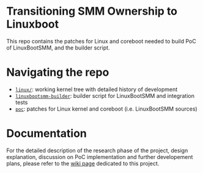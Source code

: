 # Transitioning SMM Ownership to Linuxboot

This repo contains the patches for Linux and coreboot needed to build PoC of LinuxBootSMM, and the builder script. 

# Navigating the repo
- [`linux/`](https://github.com/micgor32/linux): working kernel tree with detailed history of development
- [`linuxbootsmm-builder`](https://github.com/micgor32/linuxbootsmm-builder): builder script for LinuxBootSMM and integration tests
- [`poc`](poc/): patches for Linux kernel and coreboot (i.e. LinuxBootSMM sources)

# Documentation
For the detailed description of the research phase of the project, design explanation, discussion on PoC implementation and further developement plans,
please refer to the [wiki page](https://github.com/9elements/LinuxBootSMM/wiki) dedicated to this project.
